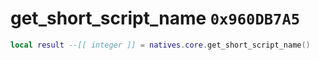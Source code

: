 # get_short_script_name `0x960DB7A5`

```lua
local result --[[ integer ]] = natives.core.get_short_script_name()
```